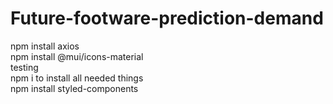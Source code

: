 # Future-footware-prediction-demand
 npm install axios
 <br>
 npm install @mui/icons-material
 <br>
 testing
 <br>
 npm i to install all needed things
 <br>
 npm install styled-components
 <br>
